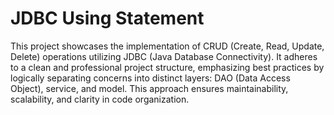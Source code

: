 # JDBC Using Statement
This project showcases the implementation of CRUD (Create, Read, Update, Delete) operations utilizing JDBC (Java Database Connectivity). It adheres to a clean and professional project structure, emphasizing best practices by logically separating concerns into distinct layers: DAO (Data Access Object), service, and model. This approach ensures maintainability, scalability, and clarity in code organization.

